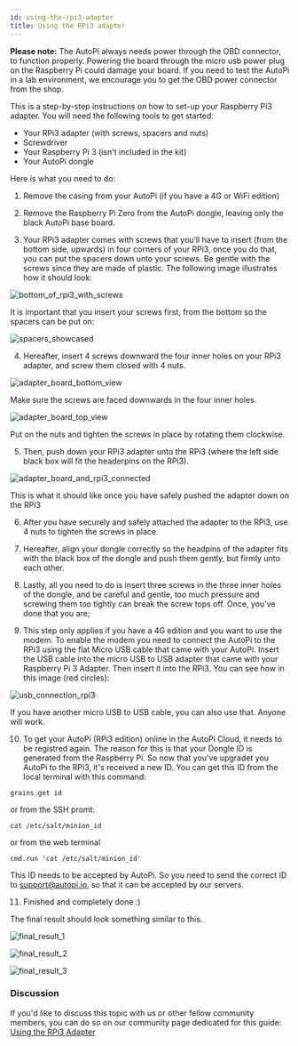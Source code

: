 ```yaml
---
id: using-the-rpi3-adapter
title: Using the RPi3 adapter
---
```


**Please note:** The AutoPi always needs power through the OBD connector, to function properly. Powering the board through the micro usb power plug on the Raspberry Pi could damage your board. If you need to test the AutoPi in a lab environment, we encourage you to get the OBD power connector from the shop.

This is a step-by-step instructions on how to set-up your Raspberry Pi3 adapter. You will need the following tools to get started:

- Your RPi3 adapter (with screws, spacers and nuts)
- Screwdriver
- Your Raspberry Pi 3 (isn't included in the kit)
- Your AutoPi dongle

Here is what you need to do:

1. Remove the casing from your AutoPi (if you have a 4G or WiFi edition)

2. Remove the Raspberry Pi Zero from the AutoPi dongle, leaving only the black AutoPi base board.

3. Your RPi3 adapter comes with screws that you’ll have to insert (from the bottom side, upwards) in four corners of your RPi3, once you do that, you can put the spacers down unto your screws. Be gentle with the screws since they are made of plastic. The following image illustrates how it should look:

![bottom_of_rpi3_with_screws](/img/hardware/legacy_devices/autopi_dongle/using_the_rpi3_adapter/bottom_of_rpi3_with_screws.jpg)

It is important that you insert your screws first, from the bottom so the spacers can be put on:

![spacers_showcased](/img/hardware/legacy_devices/autopi_dongle/using_the_rpi3_adapter/spacers_showcased.jpg)

4. Hereafter, insert 4 screws downward the four inner holes on your RPi3 adapter, and screw them closed with 4 nuts. 

![adapter_board_bottom_view](/img/hardware/legacy_devices/autopi_dongle/using_the_rpi3_adapter/adapter_board_bottom_view.jpg)

Make sure the screws are faced downwards in the four inner holes. 

![adapter_board_top_view](/img/hardware/legacy_devices/autopi_dongle/using_the_rpi3_adapter/adapter_board_top_view.jpg)

Put on the nuts and tighten the screws in place by rotating them clockwise.

5. Then, push down your RPi3 adapter unto the RPi3 (where the left side black box will fit the headerpins on the RPi3).

![adapter_board_and_rpi3_connected](/img/hardware/legacy_devices/autopi_dongle/using_the_rpi3_adapter/adapter_board_and_rpi3_connected.jpg)

This is what it should like once you have safely pushed the adapter down on the RPi3

6. After you have securely and safely attached the adapter to the RPi3, use 4 nuts to tighten the screws in place. 

7. Hereafter, align your dongle correctly so the headpins of the adapter fits with the black box of the dongle and push them gently, but firmly unto each other. 

8. Lastly, all you need to do is insert three screws in the three inner holes of the dongle, and be careful and gentle, too much pressure and screwing them too tightly can break the screw tops off. Once, you’ve done that you are; 

9. This step only applies if you have a 4G edition and you want to use the modem. To enable the modem you need to connect the AutoPi to the RPi3 using the flat Micro USB cable that came with your AutoPi. Insert the USB cable into the micro USB to USB adapter that came with your Raspberry Pi 3 Adapter. Then insert it into the RPi3. You can see how in this image (red circles):

![usb_connection_rpi3](/img/hardware/legacy_devices/autopi_dongle/using_the_rpi3_adapter/usb_connection_rpi3.jpg)

If you have another micro USB to USB cable, you can also use that. Anyone will work. 

10. To get your AutoPi (RPi3 edition) online in the AutoPi Cloud, it needs to be registred again. The reason for this is that your Dongle ID is generated from the Raspberry Pi. So now that you've upgradet you AutoPi to the RPi3, it's received a new ID. You can get this ID from the local terminal with this command:
```
grains.get id
```
or from the SSH promt:
```
cat /etc/salt/minion_id
```
or from the web terminal
```
cmd.run 'cat /etc/salt/minion_id'
```

This ID needs to be accepted by AutoPi. So you need to send the correct ID to support@autopi.io, so that it can be accepted by our servers. 

11. Finished and completely done :)

The final result should look something similar to this. 

![final_result_1](/img/hardware/legacy_devices/autopi_dongle/using_the_rpi3_adapter/final_result_1.jpg)

![final_result_2](/img/hardware/legacy_devices/autopi_dongle/using_the_rpi3_adapter/final_result_2.jpg)

![final_result_3](/img/hardware/legacy_devices/autopi_dongle/using_the_rpi3_adapter/final_result_3.jpg)

### Discussion
If you'd like to discuss this topic with us or other fellow community members, you can do so on our community page dedicated for this guide:
[Using the RPi3 Adapter](https://community.autopi.io/t/using-the-rpi3-adapter/293)
